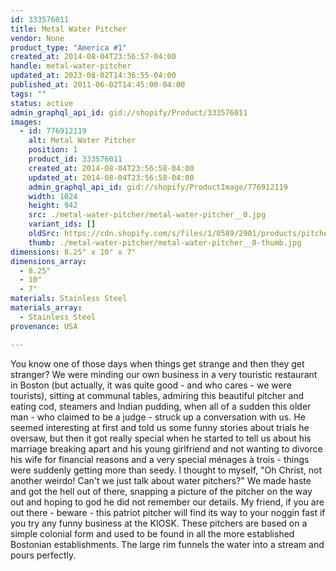 ```yaml
---
id: 333576011
title: Metal Water Pitcher
vendor: None
product_type: "America #1"
created_at: 2014-08-04T23:56:57-04:00
handle: metal-water-pitcher
updated_at: 2023-08-02T14:36:55-04:00
published_at: 2011-06-02T14:45:00-04:00
tags: ""
status: active
admin_graphql_api_id: gid://shopify/Product/333576011
images:
  - id: 776912119
    alt: Metal Water Pitcher
    position: 1
    product_id: 333576011
    created_at: 2014-08-04T23:56:58-04:00
    updated_at: 2014-08-04T23:56:58-04:00
    admin_graphql_api_id: gid://shopify/ProductImage/776912119
    width: 1024
    height: 942
    src: ./metal-water-pitcher/metal-water-pitcher__0.jpg
    variant_ids: []
    oldSrc: https://cdn.shopify.com/s/files/1/0589/2901/products/pitcher_5590.jpeg?v=1407211018
    thumb: ./metal-water-pitcher/metal-water-pitcher__0-thumb.jpg
dimensions: 8.25" x 10" x 7"
dimensions_array:
  - 8.25"
  - 10"
  - 7"
materials: Stainless Steel
materials_array:
  - Stainless Steel
provenance: USA

---
```


You know one of those days when things get strange and then they get stranger? We were minding our own business in a very touristic restaurant in Boston (but actually, it was quite good - and who cares - we were tourists), sitting at communal tables, admiring this beautiful pitcher and eating cod, steamers and Indian pudding, when all of a sudden this older man - who claimed to be a judge - struck up a conversation with us. He seemed interesting at first and told us some funny stories about trials he oversaw, but then it got really special when he started to tell us about his marriage breaking apart and his young girlfriend and not wanting to divorce his wife for financial reasons and a very special ménages à trois - things were suddenly getting more than seedy. I thought to myself, "Oh Christ, not another weirdo! Can't we just talk about water pitchers?" We made haste and got the hell out of there, snapping a picture of the pitcher on the way out and hoping to god he did not remember our details. My friend, if you are out there - beware - this patriot pitcher will find its way to your noggin fast if you try any funny business at the KIOSK. These pitchers are based on a simple colonial form and used to be found in all the more established Bostonian establishments. The large rim funnels the water into a stream and pours perfectly.